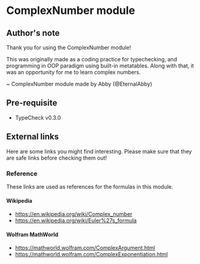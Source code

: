 # ComplexNumber module

## Author's note

Thank you for using the ComplexNumber module!

This was originally made as a coding practice for typechecking, and programming in OOP paradigm using built-in metatables. Along with that, it was an opportunity for me to learn complex numbers.

~ ComplexNumber module made by Abby (@EternalAbby)

## Pre-requisite

- TypeCheck v0.3.0

## External links

Here are some links you might find interesting. Please make sure that they are safe links before checking them out!

### Reference

These links are used as references for the formulas in this module.

#### Wikipedia

- <https://en.wikipedia.org/wiki/Complex_number>
- <https://en.wikipedia.org/wiki/Euler%27s_formula>

#### Wolfram MathWorld

- <https://mathworld.wolfram.com/ComplexArgument.html>
- <https://mathworld.wolfram.com/ComplexExponentiation.html>
